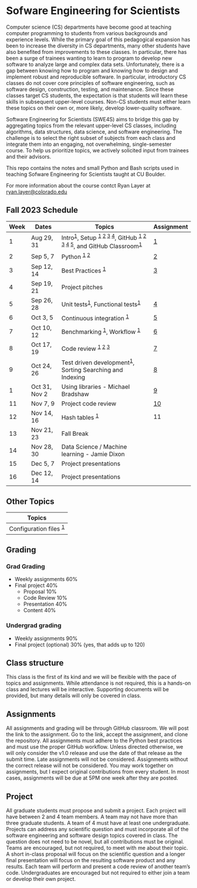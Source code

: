 # Sofware Engineering for Scientists
Computer science (CS) departments have become good at teaching computer programming to students from various backgrounds and experience levels. While the primary goal of this pedagogical expansion has been to increase the diversity in CS departments, many other students have also benefited from improvements to these classes. In particular, there has been a surge of trainees wanting to learn to program to develop new software to analyze large and complex data sets. Unfortunately, there is a gap between knowing how to program and knowing how to design and implement robust and reproducible software. In particular, introductory CS classes do not cover core principles of software engineering, such as software design, construction, testing, and maintenance. Since these classes target CS students, the expectation is that students will learn these skills in subsequent upper-level courses. Non-CS students must either learn these topics on their own or, more likely, develop lower-quality software.

Software Engineering for Scientists (SWE4S) aims to bridge this gap by aggregating topics from the relevant upper-level CS classes, including algorithms, data structures, data science, and software engineering. The challenge is to select the right subset of subjects from each class and integrate them into an engaging, not overwhelming, single-semester course. To help us prioritize topics, we actively solicited input from trainees and their advisors.

This repo contains the notes and small Python and Bash scripts used in teaching Sofware Engineering for Scientists taught at CU Boulder.

For more information about the course contct Ryan Layer at ryan.layer@colorado.edu

## Fall 2023 Schedule
| Week | Dates | Topics | Assignment |
|------|-------|--------|------------|
| 1	| Aug 29, 31	| Intro<sup>[1](https://github.com/swe4s/lectures/blob/master/doc/Welcome%20to%20SWE4S.pdf)</sup>, Setup <sup>[1](https://github.com/swe4s/lectures/blob/master/doc/Command%20Line.pdf) [2](https://github.com/swe4s/lectures/blob/master/doc/Shell%20Scripts.pdf) [3](https://github.com/swe4s/lectures/blob/master/doc/Development%20Environment.pdf) [4](https://github.com/swe4s/lectures/blob/master/doc/Conda.pdf)</sup>, GitHub <sup>[1](https://github.com/swe4s/lectures/blob/master/doc/Git%20Workflow.pdf) [2](https://github.com/swe4s/lectures/blob/master/doc/Branching.pdf) [3](https://github.com/swe4s/lectures/blob/master/doc/Pull%20Request.pdf) [4](https://github.com/swe4s/lectures/blob/master/doc/Version%20Control%2C%20Git%2C%20and%20GitHub.pdf) [5](https://github.com/swe4s/lectures/blob/master/doc/Using%20SSH%20Keys%20with%20GitHub.pdf)</sup>, and GitHub Classroom<sup>[1](https://github.com/swe4s/lectures/blob/master/doc/GitHub%20Classroom.pdf)</sup>| [1](https://github.com/swe4s/lectures/blob/master/assignments/Assignment%201_%20GitHub%20Classroom.pdf) |
| 2	| Sep 5, 7	| Python <sup>[1](https://github.com/swe4s/lectures/tree/master/src/python_refresher) [2](https://github.com/swe4s/lectures/blob/master/doc/Python%20Refresher.pdf)</sup> | [2](https://github.com/swe4s/lectures/blob/master/assignments/Assignment%202_%20Python%20Refresher.pdf) |
| 3	| Sep 12, 14	| Best Practices <sup>[1](https://github.com/swe4s/lectures/blob/master/doc/Best%20Practices.pdf)</sup> | [3](https://github.com/swe4s/lectures/blob/master/assignments/Assignment%203_%20Best%20Practices.pdf) |
| 4	| Sep 19, 21	| Project pitches | |
| 5	| Sep 26, 28	| Unit tests<sup>[1](https://github.com/swe4s/lectures/blob/master/doc/Unit%20Testing.pdf)</sup>, Functional tests<sup>[1](https://github.com/swe4s/lectures/blob/master/doc/Functional%20Testing.pdf)</sup>| [4](https://github.com/swe4s/lectures/blob/master/assignments/Assignment%204_%20Testing.pdf)	|
| 6	| Oct 3, 5	| Continuous integration <sup>[1](https://github.com/swe4s/lectures/blob/master/doc/Continuous%20Integration%20with%20GitHub%20Actions.pdf)</sup> | [5](https://github.com/swe4s/lectures/blob/master/assignments/Assignment%205_%20Continuous%20Integration.pdf) |
| 7	| Oct 10, 12	| Benchmarking <sup>[1](https://github.com/swe4s/lectures/blob/master/doc/Profiling%20and%20Benchmarking.pdf)</sup>, Workflow <sup>[1](https://github.com/swe4s/lectures/blob/master/doc/Piplines%20and%20workflows.pdf)</sup> | [6](https://github.com/swe4s/lectures/blob/master/assignments/Assignment%206_%20Workflows.pdf) |
| 8	| Oct 17, 19	| Code review <sup>[1](https://github.com/swe4s/lectures/blob/master/doc/Code%20Review.pdf) [2](https://github.com/swe4s/lectures/blob/master/doc/Code%20Review%20Check%20List.docx) [3](https://github.com/swe4s/lectures/blob/master/doc/Code%20review%20request.pdf)</sup> | [7](https://github.com/swe4s/lectures/blob/master/assignments/Assignment%207_%20Code%20Review.pub.pdf) |
| 9	| Oct 24, 26	| Test driven development<sup>[1](https://github.com/swe4s/lectures/blob/master/doc/Test-Driven%20Development.pdf)</sup>, Sorting Searching and Indexing | [8](https://github.com/swe4s/lectures/blob/master/assignments/Assignment%208_%20Searching%20and%20Test%20Driven%20Development.pdf) |
| 1	| Oct 31, Nov 2	| Using libraries - Michael Bradshaw | [9](https://github.com/swe4s/lectures/blob/master/assignments/Assignment%209_%20Libraries%20Pandas%20and%20MatPlotLib.pdf) |
| 11	| Nov 7, 9	|  Project code review | [10](https://github.com/swe4s/lectures/blob/master/assignments/Assignment%2010_%20Project%20Code%20Review%20copy.pub.pdf) |
| 12	| Nov 14, 16	| Hash tables <sup>[1](https://github.com/swe4s/lectures/blob/master/doc/Hash%20Tables.pdf)</sup> | 11 |
| 13	| Nov 21, 23	| Fall Break | |			
| 14	| Nov 28, 30	| Data Science / Machine learning - Jamie Dixon | |
| 15	| Dec 5, 7	| Project presentations | |
| 16	| Dec 12, 14	| Project presentations | |

## Other Topics
| Topics |
|--------|
| Configuration files <sup>[1](https://github.com/swe4s/lectures/blob/master/doc/Config%20Files.pdf)</sup> |

## Grading
### Grad Grading					
- Weekly assignments 60%		
- Final project 40%		
  - Proposal	10%
  - Code Review 10%
  - Presentation	40%
  - Content 40%

### Undergrad grading
- Weekly assignments		90%
- Final project (optional)	30% (yes, that adds up to 120)
  
## Class structure
This class is the first of its kind and we will be flexible with the pace of topics and assignments. While attendance is not required, this is a hands-on class and lectures will be interactive. Supporting documents will be provided, but many details will only be covered in class. 

## Assignments
All assignments and grading will be through GitHub classroom. We will post the link to the assignment. Go to the link, accept the assignment, and clone the repository. All assignments must adhere to the Python best practices and must use the proper GitHub workflow. Unless directed otherwise, we will only consider the v1.0 release and use the date of that release as the submit time. Late assignments will not be considered. Assignments without the correct release will not be considered. You may work together on assignments, but I expect original contributions from every student. In most cases, assignments will be due at 5PM one week after they are posted.

## Project
All graduate students must propose and submit a project. Each project will have between 2 and 4 team members. A team may not have more than three graduate students. A team of 4 must have at least one undergraduate. Projects can address any scientific question and must incorporate all of the software engineering and software design topics covered in class. The question does not need to be novel, but all contributions must be original. Teams are encouraged, but not required, to meet with me about their topic. A short in-class proposal will focus on the scientific question and a longer final presentation will focus on the resulting software product and any results. Each team will perform and present a code review of another team’s code. Undergraduates are encouraged but not required to either join a team or develop their own project.
